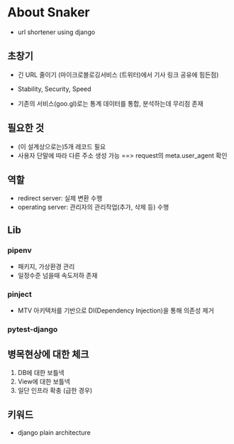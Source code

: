 # About Snaker
* url shortener using django

## 초창기
* 긴 URL 줄이기 (마이크로블로깅서비스 (트위터)에서 기사 링크 공유에 힘든점)
* Stability, Security, Speed

* 기존의 서비스(goo.gl)로는 통계 데이터를 통합, 분석하는데 무리점 존재

## 필요한 것
* (이 설계상으로는)5개 레코드 필요
* 사용자 단말에 따라 다른 주소 생성 가능 ==> request의 meta.user_agent 확인

## 역할
* redirect server: 실제 변환 수행
* operating server: 관리자의 관리작업(추가, 삭제 등) 수행

## Lib
### pipenv
* 패키지, 가상환경 관리 
* 일정수준 넘을때 속도저하 존재

### pinject
* MTV 아키텍처를 기반으로 DI(Dependency Injection)을 통해 의존성 제거

### pytest-django

## 병목현상에 대한 체크
1. DB에 대한 보틀넥
2. View에 대한 보틀넥
3. 일단 인프라 확충 (급한 경우)

## 키워드
* django plain architecture

